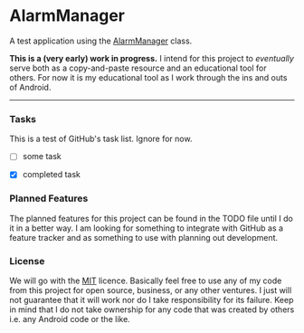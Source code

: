 # AlarmManager #

A test application using the [AlarmManager](https://developer.android.com/reference/android/app/AlarmManager)
class. 

**This is a (very early) work in progress.** I intend for this project to *eventually* serve both as
a copy-and-paste resource and an educational tool for others. For now it is my educational tool as I
work through the ins and outs of Android. 

----------

### Tasks ###
This is a test of GitHub's task list. Ignore for now.
- [ ] some task
- [x] completed task


### Planned Features ###

The planned features for this project can be found in the TODO file until I do it in a better way. 
I am looking for something to integrate with GitHub as a feature tracker and as something to use with 
planning out development.  


### License ###

We will go with the [MIT](https://opensource.org/licenses/MIT) licence. Basically feel free to use 
any of my code from this project for open source, business, or any other ventures. I just will not 
guarantee that it will work nor do I take responsibility for its failure. Keep in mind that I do not
take ownership for any code that was created by others i.e. any Android code or the like. 


